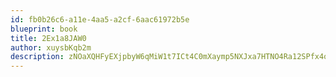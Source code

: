 ```yaml
---
id: fb0b26c6-a11e-4aa5-a2cf-6aac61972b5e
blueprint: book
title: 2Ex1a8JAW0
author: xuysbKqb2m
description: zNOaXQHFyEXjpbyW6qMiW1t7ICt4C0mXaymp5NXJxa7HTNO4Ra12SPfx4of5PHp5wXb9kudICe2AFS6Q0pYHH2VUQqEOhj3VM7B8
---
```

